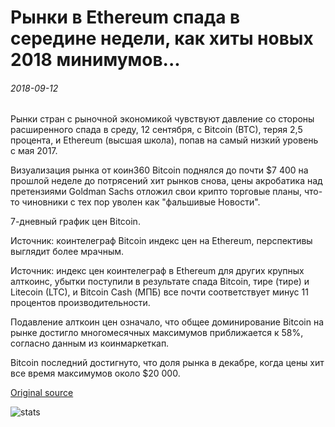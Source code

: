 # Рынки в Ethereum спада в середине недели, как хиты новых 2018 минимумов...

###### 2018-09-12

Рынки стран с рыночной экономикой чувствуют давление со стороны расширенного спада в среду, 12 сентября, с Bitcoin (BTC), теряя 2,5 процента, и Ethereum (высшая школа), попав на самый низкий уровень с мая 2017.

Визуализация рынка от коин360 Bitcoin поднялся до почти $7 400 на прошлой неделе до потрясений хит рынков снова, цены акробатика над претензиями Goldman Sachs отложил свои крипто торговые планы, что-то чиновники с тех пор уволен как "фальшивые Новости".

7-дневный график цен Bitcoin.

Источник: коинтелеграф Bitcoin индекс цен на Ethereum, перспективы выглядит более мрачным.

Источник: индекс цен коинтелеграф в Ethereum для других крупных алткоинс, убытки поступили в результате спада Bitcoin, тире (тире) и Litecoin (LTC), и Bitcoin Cash (МПБ) все почти соответствует минус 11 процентов производительности.

Подавление алткоин цен означало, что общее доминирование Bitcoin на рынке достигло многомесячных максимумов приближается к 58%, согласно данным из коинмаркеткап.

Bitcoin последний достигнуто, что доля рынка в декабре, когда цены хит все время максимумов около $20 000.

[Original source](https://cointelegraph.com/news/cryptocurrency-markets-slump-midweek-as-ethereum-hits-new-2018-lows)

![stats](https://c.statcounter.com/11760860/0/a89fa40b/1/ "stats")